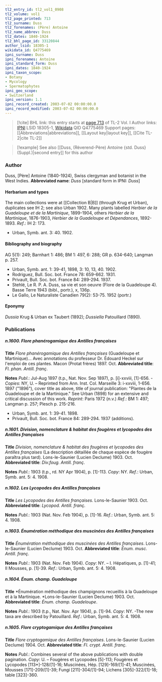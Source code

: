 ```yaml
---
tl2_entry_id: tl2_vol1_0908
tl2_volume: vol1
tl2_page_printed: 713
tl2_surname: Duss
tl2_forenames: (Père) Antoine
tl2_name_abbrev: Duss
tl2_dates: 1840-1924
tl2_bhl_page_id: 33120844
author_lsid: 18305-1
wikidata_id: Q4775469
ipni_surname: Duss
ipni_forenames: Antoine
ipni_standard_form: Duss
ipni_dates: 1840-1924
ipni_taxon_scope: 
- Botany
- Mycology
- Spermatophytes
ipni_geo_scope: 
- Switzerland
ipni_version: 1.1
ipni_record_created: 2003-07-02 00:00:00.0
ipni_record_modified: 2003-07-02 00:00:00.0
---
```


> [!cite] BHL link: this entry starts at [page 713](https://www.biodiversitylibrary.org/page/33120844) of TL-2 Vol. I
> Author links: [IPNI](https://www.ipni.org/a/18305-1) LSID 18305-1, [Wikidata](https://www.wikidata.org/wiki/Q4775469) QID Q4775469
> Support pages: [[Abbreviations|abbreviations]], [[Layout key|layout key]], [[Cite TL-2|cite TL-2]]

> [!example] See also [[Duss, (Rèverend-Père) Antoine {std. Duss} (Suppl.)|second entry]] for this author

### Author

Duss, \[Père\] Antoine (1840-1924), Swiss clergyman and botanist in the West Indies. 
**Abbreviated name**: *Duss* \[standard form in IPNI: *Duss*\]

#### Herbarium and types

The main collections were at [[Collection B|B]] (through Krug et Urban), duplicates see IH 2; see also Urban 1902. Many plants labelled *Herbier de la Guadeloupe et de la Martinique*, 1899-1904, others *Herbier de la Martinique*, 1876-1903, *Herbier de la Guadeloupe et Dépendances*, 1892-1893.
*Ref*.: IH 2: 173.
- Urban, Symb. ant. 3: 40. 1902.

#### Bibliography and biography

AG 5(1): 249; Barnhart 1: 486; BM 1: 497, 6: 288; GR p. 634-640; Langman p. 257.
- Urban, Symb. ant. 1: 39-41, 1898, 3: 10, 13, 40. 1902.
- Rodriguez, Bull. Soc. bot. France 78: 659-662. 1931.
- Privault, Bull. Soc. bot. France 84: 289-294. 1937.
- Stehlé, Le R. P. A. Duss, sa vie et son oeuvre (Flore de la Guadeloupe 4). Basse Terre 1943 (bibl., portr.), x, 136p.
- Le Gallo, Le Naturaliste Canadien 79(2): 53-75. 1952 (portr.)

#### Eponymy

*Dussia* Krug & Urban ex Taubert (1892); *Dussiella* Patouillard (1890).

### Publications

##### n.1600. Flore phanérogamique des Antilles françaises

**Title**
*Flore phanérogamique des Antilles françaises* (Guadeloupe et Martinique)... Avec annotations du professeur Dr. Édouard Heckel sur l'emploi de ces plantes. Macon (Protat frères) 1897. Oct.
**Abbreviated title**: *Fl. phan. Antill. franç.*

**Notes**
*Publ*.: Jul-Aug 1897 (t.p., Nat. Nov. Sep 1897), p. \[i\]-xxviii, \[1\]-656. -*Copies*: NY, U. – Reprinted from Ann. Inst. Col. Marseille 3: i-xxviii, 1-656. 1897 ("1896"), cover title as above, title of journal publication: "Plantes de la Guadeloupe et de la Martinique." See Urban (1898) for an extensive and critical discussion of this work.
*Reprint*: Paris 1972 (n.v.)
*Ref*.: BM 1: 497; Langman p. 257; Plesch p. 215-216.
- Urban, Symb. ant. 1: 39-41. 1898.
- Privault, Bull. Soc. bot. France 84: 289-294. 1937 (additions).

##### n.1601. Division, nomenclature & habitat des fougères et lycopodes des Antilles françaises

**Title**
*Division, nomenclature & habitat des fougères et lycopodes des Antilles françaises* (La description détaillée de chaque espèce de fougère paraîtra plus tard). Lons-le-Saunier (Lucien Declume) 1903. Oct.
**Abbreviated title**: *Div.foug. Antill. franç.*

**Notes**
*Publ*.: 1903 (t.p., rd. NY Apr 1904), p. \[1\]-113. *Copy*: NY.
*Ref*.: Urban, Symb. ant. 5: 4. 1908.

##### n.1602. Les Lycopodes des Antilles françaises

**Title**
*Les Lycopodes des Antilles françaises*. Lons-le-Saunier 1903. Oct.
**Abbreviated title**: *Lycopod. Antill. franç.*

**Notes**
*Publ*.: 1903 (Nat. Nov. Feb 1904), p. \[1\]-16.
*Ref*.: Urban, Symb. ant. 5: 4. 1908.

##### n.1603. Énumération méthodique des muscinées des Antilles françaises

**Title**
*Énumération méthodique des muscinées des Antilles françaises*. Lons-le-Saunier (Lucien Declume) 1903. Oct.
**Abbreviated title**: *Énum. musc. Antill. franç.*

**Notes**
*Publ*.: 1903 (Nat. Nov. Feb 1904). *Copy*: NY. – I. Hépatiques, p. \[1\]-41; II Mousses, p. \[1\]-39.
*Ref*.: Urban, Symb. ant. 5: 4. 1908.

##### n.1604. Énum. champ. Guadeloupe

**Title**
*Énumération méthodique des champignons recueillis à la Guadeloupe et à la Martinique. *Lons-le-Saunier (Lucien Declume) 1903. Oct.
**Abbreviated title**: *Énum. champ. Guadeloupe*.

**Notes**
*Publ*.: 1903 (t.p., Nat. Nov. Apr 1904), p. \[1\]-94. *Copy*: NY. -The new taxa are described by Patouillard.
*Ref*.: Urban, Symb. ant. 5: 4. 1908.

##### n.1605. Flore cryptogamique des Antilles françaises

**Title**
*Flore cryptogamique des Antilles françaises*. Lons-le-Saunier (Lucien Declume) 1904. Oct.
**Abbreviated title**: *Fl. crypt. Antill. franç.*

**Notes**
*Publ*.: Combines several of the above publications with double pagination. *Copy*: U. – Fougères et Lycopodes \[5\]-113; Fougères et Lycopodes \[113\*\]-128/\[1\]-16; Muscinées, Hép. \[129\]-169/\[1\]-41; Muscinées, Mousses \[171\]-209/\[1\]-39; Fungi \[211\]-304/\[1\]-94; Lichens \[305\]-322/\[1\]-18; table \[323\]-360.

